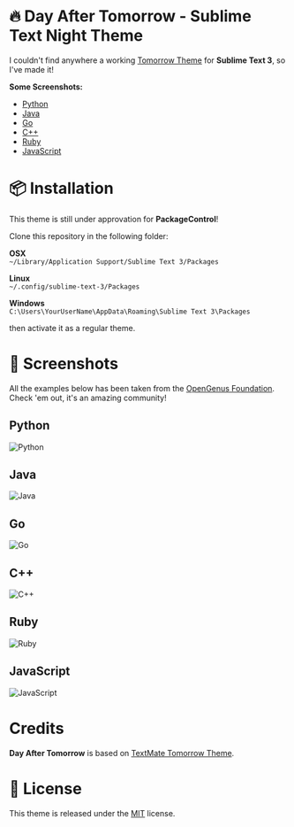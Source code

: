 # 🔥 Day After Tomorrow - Sublime Text Night Theme

I couldn't find anywhere a working [Tomorrow Theme](https://github.com/ChrisKempson/Tomorrow-Theme) for **Sublime Text 3**, so I've made it!

**Some Screenshots:**
- [Python](#python)
- [Java](#java)
- [Go](#go)
- [C++](#c)
- [Ruby](#ruby)
- [JavaScript](#javascript)

# 📦 Installation

This theme is still under approvation for **PackageControl**!

Clone this repository in the following folder: <br />

**OSX** <br />
`~/Library/Application Support/Sublime Text 3/Packages` <br />

**Linux** <br />
`~/.config/sublime-text-3/Packages` <br />

**Windows** <br />
`C:\Users\YourUserName\AppData\Roaming\Sublime Text 3\Packages` <br />

then activate it as a regular theme.


# 📸 Screenshots

All the examples below has been taken from the [OpenGenus Foundation](https://github.com/OpenGenus). Check 'em out, it's an amazing community!

## Python

![Python](https://raw.githubusercontent.com/micheleriva/dat-theme/blob/master/docs/imgs/python.png "Python")

## Java

![Java](https://raw.githubusercontent.com/micheleriva/dat-theme/blob/master/docs/imgs/java.png "Java")

## Go

![Go](https://raw.githubusercontent.com/micheleriva/dat-theme/blob/master/docs/imgs/go.png "Go")

## C++

![C++](https://raw.githubusercontent.com/micheleriva/dat-theme/blob/master/docs/imgs/cpp.png "C++")

## Ruby

![Ruby](https://raw.githubusercontent.com/micheleriva/dat-theme/blob/master/docs/imgs/ruby.png "Ruby")

## JavaScript

![JavaScript](https://raw.githubusercontent.com/micheleriva/dat-theme/blob/master/docs/imgs/js.png "JavaScript")

# Credits

**Day After Tomorrow** is based on [TextMate Tomorrow Theme](https://github.com/theymaybecoders/sublime-tomorrow-theme).

# 💼 License
This theme is released under the [MIT](/LICENSE.md) license.
